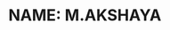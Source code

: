 <!DOCTYPE html>
<html>
    <head>
    <title> MY PROFILE </title>
    </head>
<body> 
<h1> NAME: M.AKSHAYA</h1>




</body>
  
